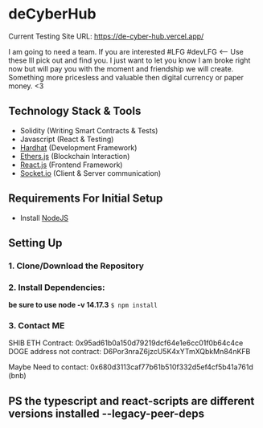 # deCyberHub

Current Testing Site URL: https://de-cyber-hub.vercel.app/

I am going to need a team. If you are interested #LFG #devLFG <-- Use these Ill pick out and find you. I just want to let you know I am broke right now but will pay you with the moment and friendship we will create. Something more pricesless and valuable then digital currency or paper money. <3

## Technology Stack & Tools

- Solidity (Writing Smart Contracts & Tests)
- Javascript (React & Testing)
- [Hardhat](https://hardhat.org/) (Development Framework)
- [Ethers.js](https://docs.ethers.io/v5/) (Blockchain Interaction)
- [React.js](https://reactjs.org/) (Frontend Framework)
- [Socket.io](https://socket.io/) (Client & Server communication)

## Requirements For Initial Setup
- Install [NodeJS](https://nodejs.org/en/)

## Setting Up
### 1. Clone/Download the Repository

### 2. Install Dependencies:
**be sure to use node -v 14.17.3**
`$ npm install`

### 3. Contact ME

SHIB ETH Contract: 0x95ad61b0a150d79219dcf64e1e6cc01f0b64c4ce
DOGE address not contract: D6Por3nraZ6jzcU5K4xYTmXQbkMn84nKFB

Maybe Need to contact:
0x680d3113caf77b61b510f332d5ef4cf5b41a761d (bnb)


## PS the typescript and react-scripts are different versions installed --legacy-peer-deps
